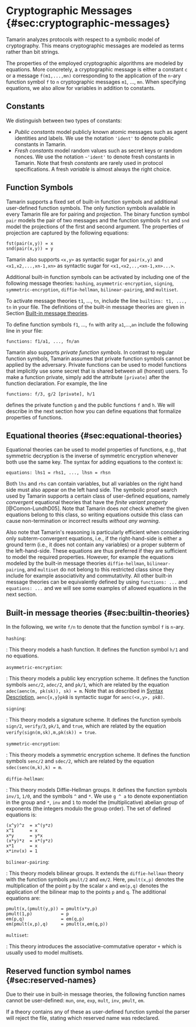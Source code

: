 
Cryptographic Messages {#sec:cryptographic-messages}
====================================================

Tamarin analyzes protocols with respect to a symbolic model of cryptography.
This means cryptographic messages are modeled as terms rather than
bit strings.

<!--  
[^1]: FIXME: Should we write more about terms and equations.
-->

The properties of the employed cryptographic algorithms are
modeled by equations.
More concretely, a cryptographic message is either a constant `c` or a
message `f(m1,...,mn)` corresponding to the application of the `n`-ary
function symbol `f` to `n` cryptographic messages `m1`, ..., `mn`.
When specifying equations, we also allow for variables in addition to constants.

Constants
---------

We distinguish between two types of constants:

* *Public constants* model publicly known atomic messages such as agent
  identities and labels. We use the notation `'ident'` to denote public
  constants in Tamarin.
* *Fresh constants* model random values such as secret keys or random
  nonces. We use the notation `~'ident'` to denote fresh
  constants in Tamarin. Note that fresh *constants* are rarely used
  in protocol specifications. A fresh *variable* is almost always the
  right choice.

Function Symbols
----------------

Tamarin supports a fixed set of built-in function symbols and additional user-defined
function symbols. The only function symbols available in every Tamarin file are for
pairing and projection. The binary function symbol `pair` models the pair of two
messages and the function symbols `fst` and `snd` model the projections of the first
and second argument. The properties of projection are captured by the following
equations:

    fst(pair(x,y)) = x
    snd(pair(x,y)) = y

Tamarin also supports `<x,y>` as syntactic sugar for `pair(x,y)` and
`<x1,x2,...,xn-1,xn>` as syntactic sugar for `<x1,<x2,..,<xn-1,xn>...>`.

Additional built-in function symbols can be activated by including one of the
following message theories:
`hashing`,
`asymmetric-encryption`,
`signing`,
`symmetric-encryption`,
`diffie-hellman`,
`bilinear-pairing`, and
`multiset`.

To activate message theories `t1`, ..., `tn`, include the line 
`builtins: t1, ..., tn` in your file.
The definitions of the built-in message theories are given in Section
[Built-in message theories](#sec:builtin-theories).

To define function symbols `f1`, ..., `fn` with arity `a1`,...,`an` include the
  following line in your file:

    functions: f1/a1, ..., fn/an

Tamarin also supports *private function symbols*. In contrast to regular function
symbols, Tamarin assumes that private function symbols cannot be applied by the adversary.
Private functions can be used to model functions that implicitly use some secret
that is shared between all (honest) users. To make a function private,
simply add the attribute `[private]` after the function declaration. For example, the line

    functions: f/3, g/2 [private], h/1

defines the private function `g` and the public functions `f` and `h`.
We will describe in the next section how you can define equations that formalize
properties of functions.

Equational theories {#sec:equational-theories}
-------------------

Equational theories can be used to model properties of functions, e.g., that
symmetric decryption is the inverse of symmetric encryption whenever both use
the same key. The syntax for adding equations to the context is:

    equations: lhs1 = rhs1, ..., lhsn = rhsn

Both `lhs` and `rhs` can contain variables, but all variables on the right hand
side must also appear on the left hand side. The symbolic proof search
used by Tamarin supports a certain class of user-defined equations, namely 
*convergent* equational theories that have the *finite variant property*
[@Comon-LundhD05]. Note that Tamarin does *not* check whether the given equations 
belong to this class, so writing equations outside this class can cause 
non-termination or incorrect results *without any warning*.

Also note that Tamarin's reasoning is particularly efficient when considering only
subterm-convergent equations, i.e., if the right-hand-side is either a ground
term (i.e., it does not contain any variables) or a proper subterm of the
left-hand-side. These equations are thus preferred if they are sufficient to model
the required properties. However, for example the equations modeled by the 
built-in message theories `diffie-hellman`, `bilinear-pairing`, and `multiset` 
do not belong to this restricted class since they include for example
associativity and commutativity. All other built-in message theories can
be equivalently defined by using `functions: ...` and `equations: ...`
and we will see some examples of allowed equations in the next
section.


Built-in message theories {#sec:builtin-theories}
------------------------

In the following, we write `f/n` to denote that the function symbol `f` is
`n`-ary.

`hashing`:

: This theory models a hash function. It defines the function symbol
  `h/1` and no equations.

`asymmetric-encryption`:

: This theory models a public key encryption scheme. It defines the
  function symbols `aenc/2`, `adec/2`, and `pk/1`, which are
  related by the equation `adec(aenc(m, pk(sk)), sk) = m`.
  Note that as described in [Syntax Description](014_syntax_description.html), 
  `aenc{x,y}pkB` is syntactic sugar for `aenc(<x,y>, pkB)`.
  <!-- This is otherwise not mentioned until Ch14: Syntax Description -->

`signing`:

: This theory models a signature scheme. It defines the function symbols
  `sign/2`, `verify/3`, `pk/1`, and `true`, which are related by
  the equation `verify(sign(m,sk),m,pk(sk)) = true`.

`symmetric-encryption`:

: This theory models a symmetric encryption scheme. It defines the function symbols
  `senc/2`  and `sdec/2`, which are related by the equation
  ` sdec(senc(m,k),k) = m`.

`diffie-hellman`:

: This theory models Diffie-Hellman groups. It defines the function symbols
  `inv/1`, `1/0`, and the symbols `^` and `*`. We use `g ^ a` to denote exponentiation
  in the group and `*`, `inv` and `1` to model the (multiplicative) abelian group
  of exponents (the integers modulo the group order). The set of defined equations is:

~~~
(x^y)^z  = x^(y*z)
x^1      = x
x*y      = y*x
(x*y)*z  = x*(y*z)
x*1      = x
x*inv(x) = 1
~~~

`bilinear-pairing`:

: This theory models bilinear groups. It extends the `diffie-hellman` theory with
  the function symbols `pmult/2` and `em/2`. Here, `pmult(x,p)` denotes the
  multiplication of the point `p` by the scalar `x` and `em(p,q)` denotes
  the application of the bilinear map to the points `p` and `q`. The additional
  equations are:

~~~
pmult(x,(pmult(y,p)) = pmult(x*y,p)
pmult(1,p)           = p
em(p,q)              = em(q,p)
em(pmult(x,p),q)     = pmult(x,em(q,p))
~~~

`multiset`:

: This theory introduces the associative-commutative operator `+` which is usually
  used to model multisets.


Reserved function symbol names {#sec:reserved-names}
------------------------

Due to their use in built-in message theories, the following function
names cannot be user-defined: `mun`, `one`, `exp`, `mult`, `inv`, `pmult`, `em`.

If a theory contains any of these as user-defined function symbol the
parser will reject the file, stating which reserved name was redeclared.
